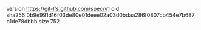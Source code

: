 version https://git-lfs.github.com/spec/v1
oid sha256:0b9e991d16f03de80e01deee02a03d0bdaa286f0807cb454e7b687b1de78dbbb
size 752

